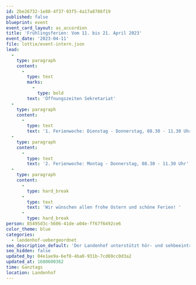 ```yaml
---
id: 2be26732-1e88-4f37-93f5-4a17a8786f19
published: false
blueprint: event
event_card_layout: as_accordion
title: 'Frühlingsferien: Vom 11. bis 21. April 2023'
event_date: '2023-04-11'
file: lottie/event-intern.json
lead:
  -
    type: paragraph
    content:
      -
        type: text
        marks:
          -
            type: bold
        text: 'Öffnungszeiten Sekretariat'
  -
    type: paragraph
    content:
      -
        type: text
        text: '1. Ferienwoche: Dienstag - Donnerstag, 08.30 - 11.30 Uhr '
  -
    type: paragraph
    content:
      -
        type: text
        text: '2. Ferienwoche: Montag - Donnerstag, 08.30 - 11.30 Uhr'
  -
    type: paragraph
    content:
      -
        type: hard_break
      -
        type: text
        text: 'Wir wünschen allen frohe Ostern und schöne Ferien! '
      -
        type: hard_break
person: 85495d3c-5606-41de-a04e-ff67f6492ce6
color_theme: blue
categories:
  - landenhof-uebergeordnet
seo_description_default: 'Der Landenhof unterstützt hör- und sehbeeinträchtigte Kinder & Jugendliche in ihrem selbstbestimmten Leben durch Förderung ihrer Fähigkeiten & Entwicklung'
seo_hidden: false
updated_by: 04e1ae9a-6ef8-4ba0-931b-7cd69cc0d3a2
updated_at: 1680600362
time: Ganztags
location: Landenhof
---
```


